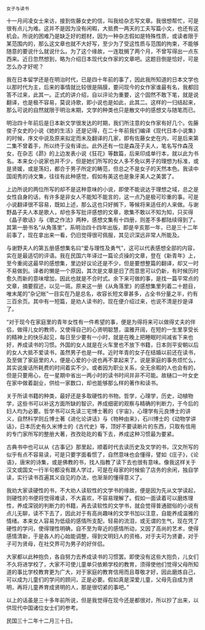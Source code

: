     女子与读书 

   十一月间凌女士来访，接到佐藤女史的信，叫我给杂志写文章。我很想帮忙，可是很有点儿为难。这并不是因为没有闲暇，大抵费一两天的工夫写篇小文，也还有这机会。所说的困难乃是缺乏好的题材，因为一种杂志假如是特殊性质，或读者限于某范围内的，那么这文章也就不大好写，至少为了受这性质与范围的拘束，不能够随意的要说什么就说什么。为了这个缘故，一连耽搁了两个月，不曾写得出一点东西来。近日忽然想到，略为介绍日本现代女作家的文章吧。这题目倒是恰好，可是怎么办才好呢？

   我在日本留学还是在明治时代，已是四十年前的事了，因此我所知道的日本文学也以那时代为主，后来的事情就比较很是隔膜，要问现今的女作家谁最有名，我都回答不过来，此其一。正式的讲介绍，自以评论为重要，这个固然不敢下笔，就是说翻译，也是极不容易，莫说诗歌，即小说也是如此，此其二。这样的一归结起来，那么可说的自然就限于明治末期，文学的种类也只是散文中的感想文与随笔而已。

   明治四十年前后是日本新文学很发达的时期，我们所注意的女作家有好几个。佐藤俊子女史的小说《她的生活》还是记得，在二十年前我们编译《现代日本小说集》的时候，序文中说及原来拟定而未及翻译的几家，即有佐藤女史在内，可是后来第二集不曾着手，所以终于没有译出。此外还有一位是森茂子夫人，笔名写作森茂女，在杂志《昴》的上边发表小说《狂花》等数篇，后来印成单行本，就以此为书名。本来女小说家也并不少，但是她们所写的女人多不免以男子的理想为标准，或是贤媛，或是荡妇，都合于男子所定的畴范，但总之不是女子的天然本色。我读中国闺秀的诗文集，往往有此种感觉，假如有美这也是象牙美人之美罢了。

   上边所说的两位所写的却不是这种意味的小说，即使不能说达于理想之域，总之是女性自身的话，有许多是非女人不能知不能言的，这一点乃是极可珍重的事。可是小说翻译很不容易，既如上述，那么这也只好搁下，等候将来适任的人来做。与谢野晶子夫人本是歌人，却也多写批评感想的文章，歌集不敢以不知为知，只买得《晶子歌话》与《歌之作法》两种，感想文集有十四册，则差不多都陆续得到了。其第一册书名“从角落里”，系明治四十四年出版，即是辛亥那一年，已是三十二年前事了，现在拿出来一看，仍旧觉得很可佩服，其见识深远非常人所能及。

   与谢野夫人的第五册感想集名曰“爱与理性及勇气”，这可以代表感想全部的内容，实在是最适切的评语。我在民国六年译过一篇论贞操的文章，登在《新青年》上，至今重阅这最早的感想集，里边好议论还是不少，但是要想整篇的翻译，却又一时不易做到。译者的懒是一个原因，其次是文章是旧了而意思可以仍新，有时候历时愈久而新的意味增加，因此也就是不合时式。余下来可做的事，是找一篇平常点的文章，摘要叙述，以见一斑。原来这一册《从角落里》的感想集里列着二十题目，唯末尾的“杂记帐”一目实在乃是总名，收容长短文章甚多，占全书分量之半，约有三百余页。其中有一短篇，是劝人读书的，现在便介绍过来，也说不清是抄是译了。

   “对于现今在家庭里的青年女性有一件希望的事，便是为得将来可以做得丈夫的伴侣，做得儿女的教师，又使得自己的心贤明聪慧，温雅开阔，在短的一生里享受长的精神上的快乐起见，每日至少要有一小时，就是在晚上把睡眠时间减省下来也好，养成读书的习惯。外国的女人就是在火车里也不放下书籍，日本则平安朝以后的女人大抵不爱读书，虽然男子也是一样。近时年青的女子在结婚以前还在读书，及至做了家庭里的人，便是心爱的小说也再不拿起来了。说是家庭的事务烦忙么，其实说废话所耗费的时间着实不少。或者因为职业关系，全无余暇的人也会有的，但是只要用心，在一星期中省出一两小时的读书时间并非不可能。故樋口一叶女史在家中做着副业，供给一家数口，却也能够那么样的著作和读书。

   关于所读书籍的种类，最好还是多取硬性的书物。哲学，心理学，历史，动植物学，这些书可以补这方面所缺的智识，养成细密的观察与精确的判断力，于今后的妇人均为必要。哲学书可以先读三宅博士著的《宇宙》，心理学有元良博士的讲义，自然科学则丘博士著《进化论讲话》与《物种由来》，石川博士的《动物学讲话》，日本历史有久米博士的《古代史》等，顶好不要读断片的东西，只取有信用的专门家所写的整册大著，孜孜矻矻的看下去，养成这种习惯最为要紧。

   古典书中也可以从《古事记》那里起，顺着时代去读历史及文学的书，汉文所写的似乎有点不容易读，可是只要字面看惯了，自然意味也会懂得，譬如《庄子》，《论语》，唐宋的诗集，或是佛教的书，找人指教了读下去也很有意味。像我这样关于汉文或国文一行半句都没有跟人学过，可是在母家的时候偷了店务的余闲，独自学读，实行读书百遍其义自见的办法，也渐渐的懂得意义了。

   我劝大家读硬性的书，不大劝人读软性的文学书的缘故，便是因为先从文学读起，则硬性的书便将觉得难读，不大喜欢，不容易理解了。假如一面读着可以磨炼理性，养成深锐的判断力的书籍，再去读软性的文学书，就会觉得普通甜俗的小说有点儿无聊，读不下去了，因此对于有高尚趣味的文学书加以注意，自能养成温雅的情绪。本来女人容易为低级的感情所支配，轻易的流泪，或无谓的生气，现在凭了硬性的学问，使得理性明确，自不至为卑近的感情所动，又因了高尚的艺术，使得感情清新，于是各人的心始能调整，得到文明妇人的资格，对于夫可为贤妻，对于子可为贤母，在社交界可为男子的好伴侣。

   大家都以此种抱负，各自努力去养成读书的习惯罢。即使没有这些大抱负，儿女们不久将进学校了，大家不可使儿童单只依赖学校的教育，须得使他们觉得父母所知道的事比学校教育更为广大，对于家庭的教育信用而且尊敬才好，因此磨炼自己，可以成为儿童们的学问的顾问，正是必要。假如真是深爱儿童，父母先自成为贤明，再将儿童养育成贤明的人，那是很切紧的事吧。”

   以上的话虽是三十多年前所说，但是我觉得在现今还是都很对，所以抄了出来，以供现代中国诸位女士们的参考。

   民国三十二年十二月三十日。


